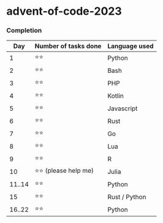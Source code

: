 # advent-of-code-2023

### Completion

| Day    | Number of tasks done | Language used |
|--------|----------------------|---------------|
| 1      | ⭐⭐                   | Python        |
| 2      | ⭐⭐                   | Bash          |
| 3      | ⭐⭐                   | PHP           |
| 4      | ⭐⭐                   | Kotlin        |
| 5      | ⭐⭐                   | Javascript    |
| 6      | ⭐⭐                   | Rust          |
| 7      | ⭐⭐                   | Go            |
| 8      | ⭐⭐                   | Lua           |
| 9      | ⭐⭐                   | R             |
| 10     | ⭐⭐ (please help me)  | Julia         |
| 11..14 | ⭐⭐                   | Python        |
| 15     | ⭐⭐                   | Rust / Python |
| 16..22 | ⭐⭐                   | Python        |
